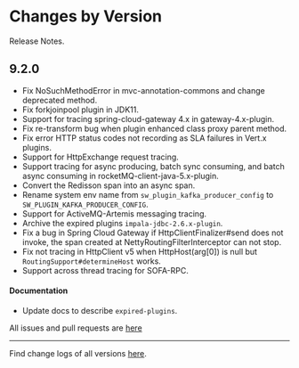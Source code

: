 Changes by Version
==================
Release Notes.

9.2.0
------------------

* Fix NoSuchMethodError in mvc-annotation-commons and change deprecated method.
* Fix forkjoinpool plugin in JDK11.
* Support for tracing spring-cloud-gateway 4.x in gateway-4.x-plugin.
* Fix re-transform bug when plugin enhanced class proxy parent method.
* Fix error HTTP status codes not recording as SLA failures in Vert.x plugins. 
* Support for HttpExchange request tracing.
* Support tracing for async producing, batch sync consuming, and batch async consuming in rocketMQ-client-java-5.x-plugin.
* Convert the Redisson span into an async span.
* Rename system env name from `sw_plugin_kafka_producer_config` to `SW_PLUGIN_KAFKA_PRODUCER_CONFIG`.
* Support for ActiveMQ-Artemis messaging tracing.
* Archive the expired plugins `impala-jdbc-2.6.x-plugin`.
* Fix a bug in Spring Cloud Gateway if HttpClientFinalizer#send does not invoke, the span created at NettyRoutingFilterInterceptor can not stop.
* Fix not tracing in HttpClient v5 when HttpHost(arg[0]) is null but `RoutingSupport#determineHost` works.
* Support across thread tracing for SOFA-RPC.

#### Documentation
* Update docs to describe `expired-plugins`.

All issues and pull requests are [here](https://github.com/apache/skywalking/milestone/204?closed=1)

------------------
Find change logs of all versions [here](changes).
